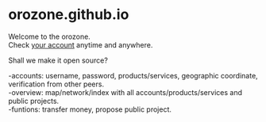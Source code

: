 # orozone.github.io
Welcome to the orozone.  
Check [your account](https://orozone.github.io "Oro Zone") anytime and anywhere.  
  
  
Shall we make it open source?  
  

-accounts: username, password, products/services, geographic coordinate, verification from other peers.  
-overview: map/network/index with all accounts/products/services and public projects.  
-funtions: transfer money, propose public project.  


